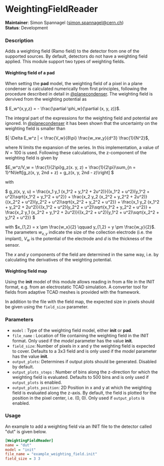 # WeightingFieldReader
**Maintainer**: Simon Spannagel (<simon.spannagel@cern.ch>)  
**Status**: Development

### Description
Adds a weighting field (Ramo field) to the detector from one of the supported sources. By default, detectors do not have a weighting field applied.
This module support two types of weighting fields.

#### Weighting field of a pad

When setting the **pad** model, the weighting field of a pixel in a plane condenser is calculated numerically from first principles, following the procedure described in detail in [@planecondenser].
The weighting field is dervived from the weighting potential as

$` E_w^{x,y,z} = - \frac{\partial \phi_w}{\partial (x, y, z)}`$.

The integral part of the expressions for the weighting field and potential are ignored.
In [@planecondenser] it has been shown that the uncertainty on the weighting field is smaller than

$`| \Delta E_w^z | < \frac{V_w}{8\pi} \frac{w_xw_y}{d^3} \frac{1}{N^2}`$,

where *N* limits the expansion of the series.
In this implementation, a value of $`N = 100`$ is used.
Following these calculations, the z-component of the weighting field is given by

$`E_w^z/V_w = \frac{1}{2\pi}g_z(x. y, z) + \frac{1}{2\pi}\sum_{n = 1}^N\left[g_z(x, y, 2nd + z) + g_z(x, y, 2nd - z)\right] `$

with

$` g_z(x, y, u) = \frac{x_1 y_1 (x_1^2 + y_1^2 + 2u^2)}{(x_1^2 + u^2)(y_1^2 + u^2)\sqrt{x_1^2 + y_1^2 + u^2}} + \frac{x_2 y_2 (x_2^2 + y_2^2 + 2u^2)}{(x_2^2 + u^2)(y_2^2 + u^2)\sqrt{x_2^2 + y_2^2 + u^2}} + \frac{x_1 y_2 (x_1^2 + y_2^2 + 2u^2)}{(x_1^2 + u^2)(y_2^2 + u^2)\sqrt{x_1^2 + y_2^2 + u^2}} + \frac{x_2 y_1 (x_2^2 + y_1^2 + 2u^2)}{(x_2^2 + u^2)(y_1^2 + u^2)\sqrt{x_2^2 + y_1^2 + u^2}} `$

with $`x_{1,2} = x \pm \frac{w_x}{2} \qquad y_{1,2} = y \pm \frac{w_y}{2}`$. The parameters $`w_{x,y}`$ indicate the size of the collection electrode (i.e. the implant), $`V_w`$ is the potential of the electrode and *d* is the thickness of the sensor.

The *x* and *y* components of the field are determined in the same way, i.e. by calculating the derivatives of the weighting potential.

#### Weighting field map

Using the **init** model of this module allows reading in from a file in the INIT format, e.g. from an electrostatic TCAD simulation.
A converter tool for fields from adaptive TCAD meshes is provided with the framework.

In addition to the file with the field map, the expected size in pixels should be given using the `field_size` parameter.


### Parameters
* `model` : Type of the weighting field model, either **init** or **pad**.
* `file_name` : Location of file containing the weighting field in the INIT format. Only used if the *model* parameter has the value **init**.
* `field_size`: Number of pixels in x and y the weighting field is expected to cover. Defaults to a 3x3 field and is only used if the *model* parameter has the value **init**.
* `output_plots`:  Determines if output plots should be generated. Disabled by default.
* `output_plots_steps` : Number of bins along the z-direction for which the weighting field is evaluated. Defaults to 500 bins and is only used if `output_plots` is enabled.
* `output_plots_position`: 2D Position in x and y at which the weighting field is evaluated along the z-axis. By default, the field is plotted for the position in the pixel center, i.e. (0, 0). Only used if `output_plots` is enabled.

### Usage
An example to add a weighting field via an INIT file to the detector called "dut" is given below.

```ini
[WeightingFieldReader]
name = "dut"
model = "init"
file_name = "example_weighting_field.init"
field_size = 3 3
```

[@planecondenser]: https://doi.org/10.1016/j.nima.2014.08.044
